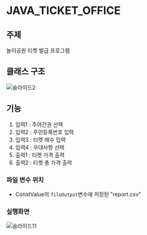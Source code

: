 
# JAVA_TICKET_OFFICE

## 주제
놀이공원 티켓 발급 프로그램

## 클래스 구조
![슬라이드2](https://user-images.githubusercontent.com/46421950/115478597-7b6aa680-a281-11eb-9904-406e882df947.JPG)

## 기능
1. 입력1 : 주야간권 선택
2. 입력2 : 주민등록번호 입력
3. 입력3 : 티켓 매수 입력
4. 입력4 : 우대사항 선택
5. 출력1 : 티켓 가격 출력
6. 출력2 : 티켓 총 가격 출력

### 파일 변수 위치
- ConstValue의 `fileOutput`변수에 저장된 "report.csv"

### 실행화면
![슬라이드11](https://user-images.githubusercontent.com/46421950/115478645-8de4e000-a281-11eb-9787-d8e5ec2e67f1.JPG)

